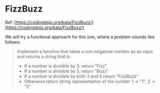 # FizzBuzz

Ref: [https://codingdojo.org/kata/FizzBuzz/](https://codingdojo.org/kata/FizzBuzz/)

We will try a functional approach for this one, where a problem sounds like follows:

> Implement a function that takes a non-negatove number as an input and returns a string that is:
>
> * If a number is divisible by 3, return "Fizz"
> * If a number is divisible by 5, return "Buzz"
> * If a number is divisible by both 3 and 5 return "FizzBuzz"
> * Otherwise return string representation of the number 1 -> "1", 2 -> "2"
